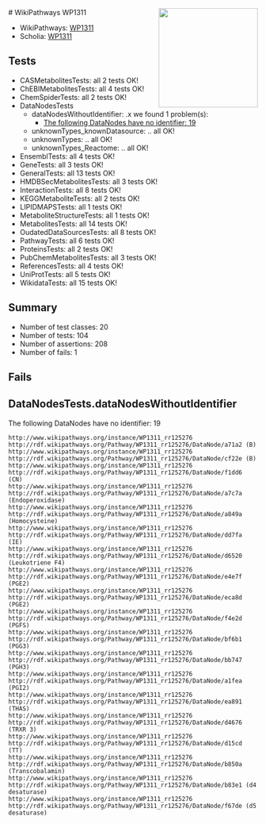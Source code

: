 <img style="float: right; width: 200px" src="https://upload.wikimedia.org/wikipedia/commons/thumb/8/83/Wplogo_with_text_500.png/640px-Wplogo_with_text_500.png" />
# WikiPathways WP1311

* WikiPathways: [WP1311](https://new.wikipathways.org/pathways/WP1311)
* Scholia: [WP1311](https://scholia.toolforge.org/wikipathways/WP1311)
## Tests
* CASMetabolitesTests: all 2 tests OK!
* ChEBIMetabolitesTests: all 4 tests OK!
* ChemSpiderTests: all 2 tests OK!
* DataNodesTests
    * dataNodesWithoutIdentifier: .x we found 1 problem(s):
        * [The following DataNodes have no identifier: 19](#8792c499)
    * unknownTypes_knownDatasource: .. all OK!
    * unknownTypes: .. all OK!
    * unknownTypes_Reactome: .. all OK!
* EnsemblTests: all 4 tests OK!
* GeneTests: all 3 tests OK!
* GeneralTests: all 13 tests OK!
* HMDBSecMetabolitesTests: all 3 tests OK!
* InteractionTests: all 8 tests OK!
* KEGGMetaboliteTests: all 2 tests OK!
* LIPIDMAPSTests: all 1 tests OK!
* MetaboliteStructureTests: all 1 tests OK!
* MetabolitesTests: all 14 tests OK!
* OudatedDataSourcesTests: all 8 tests OK!
* PathwayTests: all 6 tests OK!
* ProteinsTests: all 2 tests OK!
* PubChemMetabolitesTests: all 3 tests OK!
* ReferencesTests: all 4 tests OK!
* UniProtTests: all 5 tests OK!
* WikidataTests: all 15 tests OK!


## Summary

* Number of test classes: 20
* Number of tests: 104
* Number of assertions: 208
* Number of fails: 1

## Fails

<a name="8792c499" />

## DataNodesTests.dataNodesWithoutIdentifier

The following DataNodes have no identifier: 19
```
http://www.wikipathways.org/instance/WP1311_rr125276 http://rdf.wikipathways.org/Pathway/WP1311_rr125276/DataNode/a71a2 (B)
http://www.wikipathways.org/instance/WP1311_rr125276 http://rdf.wikipathways.org/Pathway/WP1311_rr125276/DataNode/cf22e (B)
http://www.wikipathways.org/instance/WP1311_rr125276 http://rdf.wikipathways.org/Pathway/WP1311_rr125276/DataNode/f1dd6 (CN)
http://www.wikipathways.org/instance/WP1311_rr125276 http://rdf.wikipathways.org/Pathway/WP1311_rr125276/DataNode/a7c7a (Endoperoxidase)
http://www.wikipathways.org/instance/WP1311_rr125276 http://rdf.wikipathways.org/Pathway/WP1311_rr125276/DataNode/a849a (Homocysteine)
http://www.wikipathways.org/instance/WP1311_rr125276 http://rdf.wikipathways.org/Pathway/WP1311_rr125276/DataNode/dd7fa (IE)
http://www.wikipathways.org/instance/WP1311_rr125276 http://rdf.wikipathways.org/Pathway/WP1311_rr125276/DataNode/d6520 (Leukotriene F4)
http://www.wikipathways.org/instance/WP1311_rr125276 http://rdf.wikipathways.org/Pathway/WP1311_rr125276/DataNode/e4e7f (PGE2)
http://www.wikipathways.org/instance/WP1311_rr125276 http://rdf.wikipathways.org/Pathway/WP1311_rr125276/DataNode/eca8d (PGE2)
http://www.wikipathways.org/instance/WP1311_rr125276 http://rdf.wikipathways.org/Pathway/WP1311_rr125276/DataNode/f4e2d (PGFS)
http://www.wikipathways.org/instance/WP1311_rr125276 http://rdf.wikipathways.org/Pathway/WP1311_rr125276/DataNode/bf6b1 (PGG3)
http://www.wikipathways.org/instance/WP1311_rr125276 http://rdf.wikipathways.org/Pathway/WP1311_rr125276/DataNode/bb747 (PGH3)
http://www.wikipathways.org/instance/WP1311_rr125276 http://rdf.wikipathways.org/Pathway/WP1311_rr125276/DataNode/a1fea (PGI2)
http://www.wikipathways.org/instance/WP1311_rr125276 http://rdf.wikipathways.org/Pathway/WP1311_rr125276/DataNode/ea891 (THAS)
http://www.wikipathways.org/instance/WP1311_rr125276 http://rdf.wikipathways.org/Pathway/WP1311_rr125276/DataNode/d4676 (TRXR 3)
http://www.wikipathways.org/instance/WP1311_rr125276 http://rdf.wikipathways.org/Pathway/WP1311_rr125276/DataNode/d15cd (TT)
http://www.wikipathways.org/instance/WP1311_rr125276 http://rdf.wikipathways.org/Pathway/WP1311_rr125276/DataNode/b850a (Transcobalamin)
http://www.wikipathways.org/instance/WP1311_rr125276 http://rdf.wikipathways.org/Pathway/WP1311_rr125276/DataNode/b83e1 (d4 desaturase)
http://www.wikipathways.org/instance/WP1311_rr125276 http://rdf.wikipathways.org/Pathway/WP1311_rr125276/DataNode/f67de (d5 desaturase)
```

